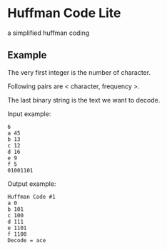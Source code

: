 # Huffman Code Lite
a simplified huffman coding
## Example
The very first integer is the number of character.

Following pairs are < character, frequency >.

The last binary string is the text we want to decode.

Input example:
```
6
a 45
b 13
c 12
d 16
e 9 
f 5
01001101
```
Output example:
```
Huffman Code #1
a 0
b 101
c 100
d 111
e 1101
f 1100
Decode = ace
```
